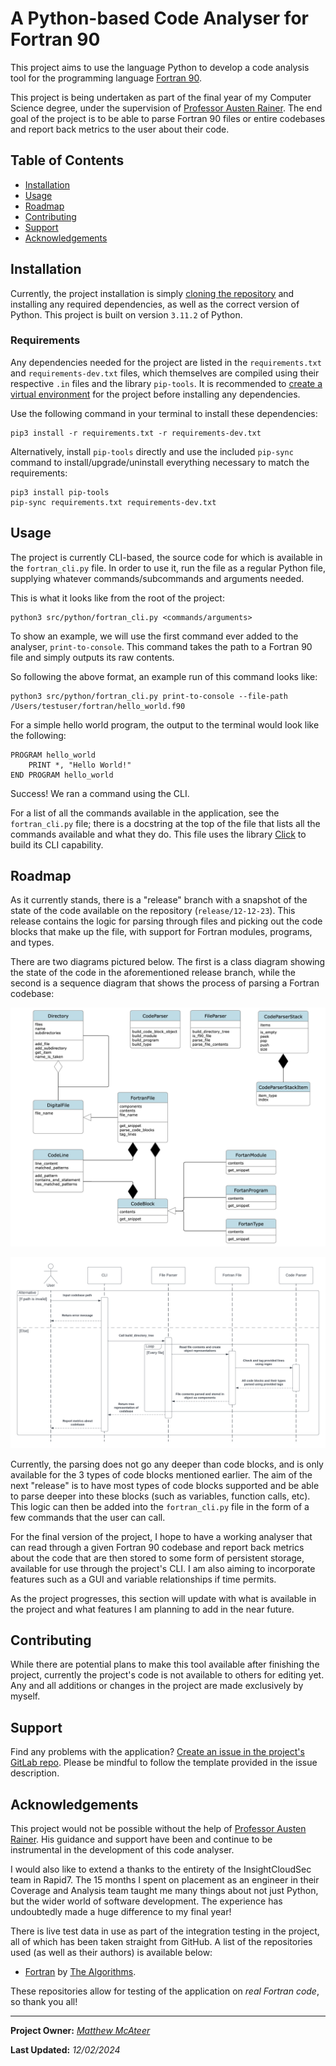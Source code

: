 # A Python-based Code Analyser for Fortran 90

This project aims to use the language Python to develop a code analysis tool for the programming
language [Fortran 90](https://en.wikipedia.org/wiki/Fortran).

This project is being undertaken as part of the final year of my Computer Science degree, under the
supervision of [Professor Austen Rainer](https://pure.qub.ac.uk/en/persons/austen-rainer). The end
goal of the project is to be able to parse Fortran 90 files or entire codebases and report back
metrics to the user about their code.

## Table of Contents

- [Installation](https://gitlab.eeecs.qub.ac.uk/40291992/fortran-90-analyser#installation)
- [Usage](https://gitlab.eeecs.qub.ac.uk/40291992/fortran-90-analyser#usage)
- [Roadmap](https://gitlab.eeecs.qub.ac.uk/40291992/fortran-90-analyser#roadmap)
- [Contributing](https://gitlab.eeecs.qub.ac.uk/40291992/fortran-90-analyser#contributing)
- [Support](https://gitlab.eeecs.qub.ac.uk/40291992/fortran-90-analyser#support)
- [Acknowledgements](https://gitlab.eeecs.qub.ac.uk/40291992/fortran-90-analyser#acknowledgements)

## Installation

Currently, the project installation is simply
[cloning the repository](https://docs.github.com/en/repositories/creating-and-managing-repositories/cloning-a-repository)
and installing any required dependencies, as well as the correct version of Python. This project is
built on version `3.11.2` of Python.

### Requirements

Any dependencies needed for the project are listed in the `requirements.txt` and
`requirements-dev.txt` files, which themselves are compiled using their respective `.in` files and
the library `pip-tools`. It is recommended to
[create a virtual environment](https://docs.python.org/3/library/venv.html#creating-virtual-environments)
for the project before installing any dependencies.

Use the following command in your terminal to install these dependencies: 

```
pip3 install -r requirements.txt -r requirements-dev.txt
```

Alternatively, install `pip-tools` directly and use the included `pip-sync` command to
install/upgrade/uninstall everything necessary to match the requirements:

```
pip3 install pip-tools
pip-sync requirements.txt requirements-dev.txt
```

## Usage

The project is currently CLI-based, the source code for which is available in the `fortran_cli.py`
file. In order to use it, run the file as a regular Python file, supplying whatever
commands/subcommands and arguments needed.

This is what it looks like from the root of the project:

```
python3 src/python/fortran_cli.py <commands/arguments>
```

To show an example, we will use the first command ever added to the analyser, `print-to-console`.
This command takes the path to a Fortran 90 file and simply outputs its raw contents.

So following the above format, an example run of this command looks like:

```
python3 src/python/fortran_cli.py print-to-console --file-path /Users/testuser/fortran/hello_world.f90
```

For a simple hello world program, the output to the terminal would look like the following:

```
PROGRAM hello_world
    PRINT *, "Hello World!"
END PROGRAM hello_world
```

Success! We ran a command using the CLI. 

For a list of all the commands available in the application, see the `fortran_cli.py` file; there is
a docstring at the top of the file that lists all the commands available and what they do. This file
uses the library [Click](https://click.palletsprojects.com/en/8.1.x/#) to build its CLI capability.

## Roadmap

As it currently stands, there is a "release" branch with a snapshot of the state of the code
available on the repository (`release/12-12-23`). This release contains the logic for parsing
through files and picking out the code blocks that make up the file, with support for Fortran
modules, programs, and types.

There are two diagrams pictured below. The first is a class diagram showing the state of the code in
the aforementioned release branch, while the second is a sequence diagram that shows the process of
parsing a Fortran codebase:

![A class diagram showing the state of the project as of 12/12/2023.](docs/images/fortran-parser-classes-12-12-23.png)

![A sequence diagram showing the project's parsing logic.](docs/images/fortran-parsing-logic.png)

Currently, the parsing does not go any deeper than code blocks, and is only available for the 3
types of code blocks mentioned earlier. The aim of the next "release" is to have most types of code
blocks supported and be able to parse deeper into these blocks (such as variables, function calls,
etc). This logic can then be added into the `fortran_cli.py` file in the form of a few commands that
the user can call.

For the final version of the project, I hope to have a working analyser that can read through a
given Fortran 90 codebase and report back metrics about the code that are then stored to some form
of persistent storage, available for use through the project's CLI. I am also aiming to incorporate
features such as a GUI and variable relationships if time permits.

As the project progresses, this section will update with what is available in the project and what
features I am planning to add in the near future.

## Contributing

While there are potential plans to make this tool available after finishing the project, currently
the project's code is not available to others for editing yet. Any and all additions or changes in
the project are made exclusively by myself.

## Support

Find any problems with the application?
[Create an issue in the project's GitLab repo](https://gitlab.eeecs.qub.ac.uk/40291992/fortran-90-analyser/-/issues/new).
Please be mindful to follow the template provided in the issue description.

## Acknowledgements

This project would not be possible without the help of
[Professor Austen Rainer](https://pure.qub.ac.uk/en/persons/austen-rainer). His guidance and support
have been and continue to be instrumental in the development of this code analyser.

I would also like to extend a thanks to the entirety of the InsightCloudSec team in Rapid7. The 15
months I spent on placement as an engineer in their Coverage and Analysis team taught me many things
about not just Python, but the wider world of software development. The experience has undoubtedly
made a huge difference to my final year!

There is live test data in use as part of the integration testing in the project, all of which has
been taken straight from GitHub. A list of the repositories used (as well as their authors) is
available below:

- [Fortran](https://github.com/TheAlgorithms/Fortran) by
  [The Algorithms](https://github.com/TheAlgorithms/).

These repositories allow for testing of the application on *real Fortran code*, so thank you all!

***

**Project Owner:** *[Matthew McAteer](https://github.com/matthew-mca)*

**Last Updated:** *12/02/2024*
